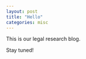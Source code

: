 ```yaml
---
layout: post
title: "Hello"
categories: misc
---
```


This is our legal research blog.

Stay tuned!

